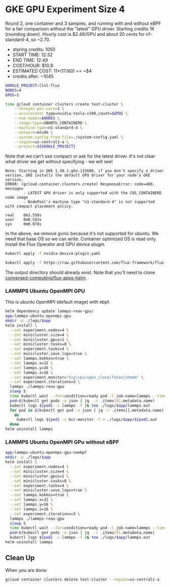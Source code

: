 # GKE GPU Experiment Size 4

Round 2, one container and 3 samples, and running with and without eBPF for a fair comparison without the "latest" GPU driver. Starting credits 1K (rounding down). Hourly cost is $2.48/GPU and about 20 cents for n1-standard-4, so ~2.70.

- staring credits: 1050
- START TIME: 12:32
- END TIME: 12:49
- COST/HOUR: $10.8
- ESTIMATED COST: 11*(17/60) == ~$4
- credits after: ~1045


```bash
GOOGLE_PROJECT=llnl-flux
NODES=4
GPUS=1

time gcloud container clusters create test-cluster \
    --threads-per-core=1 \
    --accelerator type=nvidia-tesla-v100,count=$GPUS \
    --num-nodes=$NODES \
    --image-type=UBUNTU_CONTAINERD \
    --machine-type=n1-standard-4 \
    --network=mtu9k \
    --system-config-from-file=./system-config.yaml \
    --region=us-central1-a \
    --project=${GOOGLE_PROJECT}
```

Note that we can't use compact or ask for the latest driver. It's not clear what driver we get without specifying - we will see!

```console
Note: Starting in GKE 1.30.1-gke.115600, if you don't specify a driver version, GKE installs the default GPU driver for your node's GKE version.
ERROR: (gcloud.container.clusters.create) ResponseError: code=400, message=
        - LATEST GPU driver is only supported with the COS_CONTAINERD node image
        - NodePool's machine type "n1-standard-4" is not supported with compact placement policy.

real    0m3.556s
user    0m0.543s
sys     0m0.078s
```

In the above, we remove gvnic because it's not supported for ubuntu. We need that base OS so we can write. Container optimized OS is read only. Install the Flux Operator and GPU device plugin.

```bash
kubectl apply -f nvidia-device-plugin.yaml
```
```bash
kubectl apply -f https://raw.githubusercontent.com/flux-framework/flux-operator/refs/heads/main/examples/dist/flux-operator.yaml
```

The output directory should already exist.
Note that you'll need to clone [converged-computing/flux-apps-helm](https://github.com/converged-computing/flux-apps-helm).

### LAMMPS Ubuntu OpenMPI GPU

This is ubuntu OpenMPI (default image) with ebpf.

```bash
helm dependency update lammps-reax-gpu/
app=lammps-ubuntu-openmpi-gpu
mkdir -p ./logs/$app
helm install \
  --set experiment.nodes=4 \
  --set minicluster.size=4 \
  --set minicluster.gpus=1 \
  --set minicluster.tasks=8 \
  --set experiment.tasks=4 \
  --set minicluster.save_logs=true \
  --set lammps.kokkos=true \
  --set lammps.x=32 \
  --set lammps.y=16 \
  --set lammps.z=16 \
  --set experiment.monitor="tcp|cpu|open_close|futex|shmem" \
  --set experiment.iterations=3 \
  lammps ./lammps-reax-gpu
  sleep 5
  time kubectl wait --for=condition=ready pod -l job-name=lammps --timeout=600s
  pod=$(kubectl get pods -o json | jq  -r .items[0].metadata.name)
  kubectl logs ${pod} -c lammps -f |& tee ./logs/$app/lammps.out
  for pod in $(kubectl get pod -o json | jq -r .items[].metadata.name)
    do
     kubectl logs ${pod} -c bcc-monitor -f > ./logs/$app/${pod}.out    
  done
helm uninstall lammps
```


### LAMMPS Ubuntu OpenMPI GPu without eBPF

```bash
app=lammps-ubuntu-openmpi-gpu-noebpf
mkdir -p ./logs/$app
helm install \
  --set experiment.nodes=4 \
  --set minicluster.size=4 \
  --set minicluster.gpus=1 \
  --set minicluster.tasks=8 \
  --set experiment.tasks=4 \
  --set minicluster.save_logs=true \
  --set lammps.kokkos=true \
  --set lammps.x=32 \
  --set lammps.y=16 \
  --set lammps.z=16 \
  --set experiment.iterations=3 \
  lammps ./lammps-reax-gpu
  sleep 5
  time kubectl wait --for=condition=ready pod -l job-name=lammps --timeout=600s
  pod=$(kubectl get pods -o json | jq  -r .items[0].metadata.name)
  kubectl logs ${pod} -c lammps -f |& tee ./logs/$app/lammps.out
helm uninstall lammps
```

## Clean Up

When you are done:

```bash
gcloud container clusters delete test-cluster --region=us-central1-a
```
